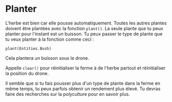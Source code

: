 # Planter
L'herbe est bien car elle pousse automatiquement. Toutes les autres plantes doivent être plantées avec la fonction `plant()`. La seule plante que tu peux planter pour l'instant est un buisson.
Tu peux passer le type de plante que tu veux planter à la fonction comme ceci :

`plant(Entities.Bush)`

Cela plantera un buisson sous le drone.

Appelle `clear()` pour réinitialiser la ferme à de l'herbe partout et réinitialiser la position du drone.

Il semble que si tu fais pousser plus d'un type de plante dans la ferme en même temps, tu peux parfois obtenir un rendement plus élevé. Tu devras faire des recherches sur la polyculture pour en savoir plus.